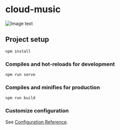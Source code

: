 <!--
 * @Author: Topskys
 * @Date: 2022-06-13 10:11:14
 * @LastEditTime: 2022-10-03 09:44:36
-->
# cloud-music
![Image text]()
## Project setup
```
npm install
```

### Compiles and hot-reloads for development
```
npm run serve
```

### Compiles and minifies for production
```
npm run build
```

### Customize configuration
See [Configuration Reference](https://cli.vuejs.org/config/).

